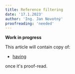 ```yaml
---
title: Reference filtering
date: '17.1.2023'
author: 'Ing. Jan Novotný'
proofreading: 'needed'
---
```


**Work in progress**

This article will contain copy of:

- [having](https://evitadb.io/research/assignment/querying/query_language#reference-having-attribute)

once it's proof-read.